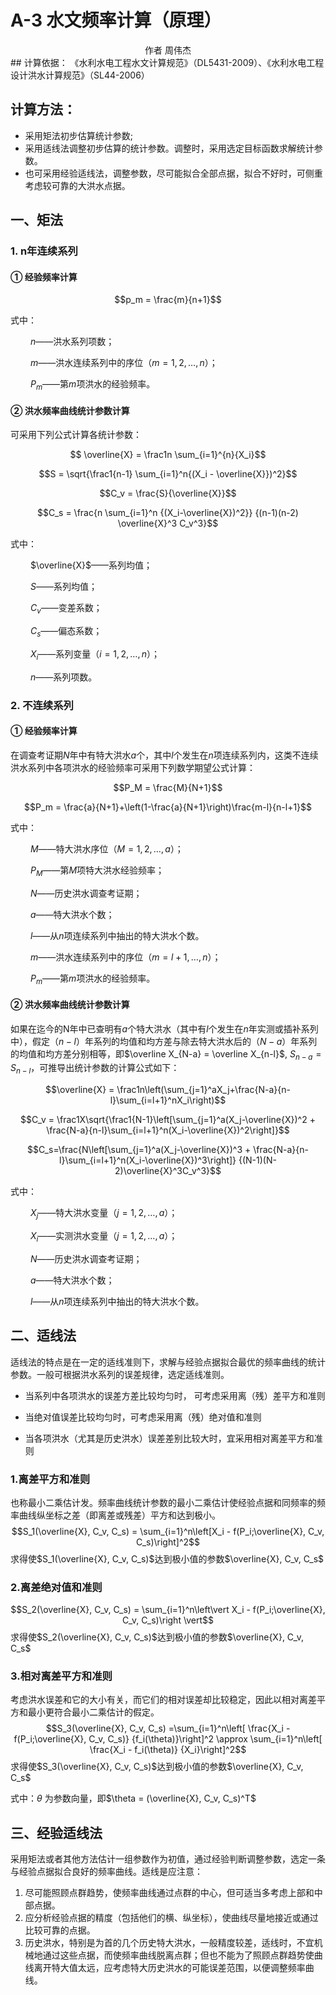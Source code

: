 # A-3  水文频率计算（原理）

<center> 作者 周伟杰 </center>
## 计算依据：
《水利水电工程水文计算规范》（DL5431-2009）、《水利水电工程设计洪水计算规范》（SL44-2006）

## 计算方法：
* 采用矩法初步估算统计参数;
* 采用适线法调整初步估算的统计参数。调整时，采用选定目标函数求解统计参数。
* 也可采用经验适线法，调整参数，尽可能拟合全部点据，拟合不好时，可侧重考虑较可靠的大洪水点据。

## 一、矩法

### 1. n年连续系列
#### ① 经验频率计算

$$p_m = \frac{m}{n+1}$$

式中：

&ensp;&ensp;&ensp;&ensp;
$n$——洪水系列项数；

&ensp;&ensp;&ensp;&ensp;
$m$——洪水连续系列中的序位（$m=1,2,…,n$）；

&ensp;&ensp;&ensp;&ensp;
$P_m$——第$m$项洪水的经验频率。

#### ② 洪水频率曲线统计参数计算

可采用下列公式计算各统计参数：

$$ \overline{X} = \frac1n \sum_{i=1}^{n}{X_i}$$

$$S = \sqrt{\frac1{n-1} \sum_{i=1}^n{(X_i - \overline{X}})^2}$$

$$C_v = \frac{S}{\overline{X}}$$

$$C_s = \frac{n \sum_{i=1}^n {(X_i-\overline{X})^2}} {(n-1)(n-2) \overline{X}^3 C_v^3}$$


式中：

&ensp;&ensp;&ensp;&ensp;
$\overline{X}$——系列均值；

&ensp;&ensp;&ensp;&ensp;
$S$——系列均值；

&ensp;&ensp;&ensp;&ensp;
$C_v$——变差系数；

&ensp;&ensp;&ensp;&ensp;
$C_s$——偏态系数；

&ensp;&ensp;&ensp;&ensp;
$X_i$——系列变量（$i=1, 2, …,n$）；

&ensp;&ensp;&ensp;&ensp;
$n$——系列项数。

### 2. 不连续系列
#### ① 经验频率计算

在调查考证期$N$年中有特大洪水$a$个，其中$l$个发生在$n$项连续系列内，这类不连续洪水系列中各项洪水的经验频率可采用下列数学期望公式计算：

$$P_M = \frac{M}{N+1}$$

$$P_m = \frac{a}{N+1}+\left(1-\frac{a}{N+1}\right)\frac{m-l}{n-l+1}$$

式中：

&ensp;&ensp;&ensp;&ensp;
$M$——特大洪水序位（$M=1,2,…,a$）；

&ensp;&ensp;&ensp;&ensp;
$P_M$——第$M$项特大洪水经验频率；

&ensp;&ensp;&ensp;&ensp;
$N$——历史洪水调查考证期；

&ensp;&ensp;&ensp;&ensp;
$a$——特大洪水个数；

&ensp;&ensp;&ensp;&ensp;
$l$——从$n$项连续系列中抽出的特大洪水个数。

&ensp;&ensp;&ensp;&ensp;
$m$——洪水连续系列中的序位（$m=l+1,…,n$）；

&ensp;&ensp;&ensp;&ensp;
$P_m$——第$m$项洪水的经验频率。

#### ② 洪水频率曲线统计参数计算

如果在迄今的N年中已查明有$a$个特大洪水（其中有$l$个发生在$n$年实测或插补系列中），假定（$n-l$）年系列的均值和均方差与除去特大洪水后的（$N-a$）年系列的均值和均方差分别相等，即$\overline X_{N-a} = \overline X_{n-l}$, $S_{n-a} = S_{n-l}$，可推导出统计参数的计算公式如下：

$$\overline{X} = \frac1n\left(\sum_{j=1}^aX_j+\frac{N-a}{n-l}\sum_{i=l+1}^nX_i\right)$$

$$C_v = \frac1X\sqrt{\frac1{N-1}\left[\sum_{j=1}^a(X_j-\overline{X})^2 + \frac{N-a}{n-l}\sum_{i=l+1}^n(X_i-\overline{X})^2\right]}$$

$$C_s=\frac{N\left[\sum_{j=1}^a(X_j-\overline{X})^3 + \frac{N-a}{n-l}\sum_{i=l+1}^n(X_i-\overline{X})^3\right]} {(N-1)(N-2)\overline{X}^3C_v^3}$$

式中：

&ensp;&ensp;&ensp;&ensp;
$X_j$——特大洪水变量（$j=1,2,…,a$）；

&ensp;&ensp;&ensp;&ensp;
$X_i$——实测洪水变量（$j=1,2,…,a$）；

&ensp;&ensp;&ensp;&ensp;
$N$——历史洪水调查考证期；

&ensp;&ensp;&ensp;&ensp;
$a$——特大洪水个数；

&ensp;&ensp;&ensp;&ensp;
$l$——从$n$项连续系列中抽出的特大洪水个数。

## 二、适线法
适线法的特点是在一定的适线准则下，求解与经验点据拟合最优的频率曲线的统计参数。一般可根据洪水系列的误差规律，选定适线准则。

* 当系列中各项洪水的误差方差比较均匀时， 可考虑采用离（残）差平方和准则

* 当绝对值误差比较均匀时，可考虑采用离（残）绝对值和准则

* 当各项洪水（尤其是历史洪水）误差差别比较大时，宜采用相对离差平方和准则

### 1.离差平方和准则
也称最小二乘估计发。频率曲线统计参数的最小二乘估计使经验点据和同频率的频率曲线纵坐标之差（即离差或残差）平方和达到极小。
$$S_1(\overline{X}, C_v, C_s) = \sum_{i=1}^n\left[X_i - f(P_i;\overline{X}, C_v, C_s)\right]^2$$
求得使$S_1(\overline{X}, C_v, C_s)$达到极小值的参数$\overline{X}, C_v, C_s$

### 2.离差绝对值和准则
$$S_2(\overline{X}, C_v, C_s) = \sum_{i=1}^n\left\vert X_i - f(P_i;\overline{X}, C_v, C_s)\right \vert$$
求得使$S_2(\overline{X}, C_v, C_s)$达到极小值的参数$\overline{X}, C_v, C_s$

### 3.相对离差平方和准则
考虑洪水误差和它的大小有关，而它们的相对误差却比较稳定，因此以相对离差平方和最小更符合最小二乘估计的假定。
$$S_3(\overline{X}, C_v, C_s) =\sum_{i=1}^n\left[ \frac{X_i - f(P_i;\overline{X}, C_v, C_s)} {f_i(\theta)}\right]^2 \approx \sum_{i=1}^n\left[ \frac{X_i - f_i(\theta)} {X_i}\right]^2$$
求得使$S_3(\overline{X}, C_v, C_s)$达到极小值的参数$\overline{X}, C_v, C_s$

式中：$\theta$ 为参数向量，即$\theta = (\overline{X}, C_v, C_s)^T$
 
## 三、经验适线法 
采用矩法或者其他方法估计一组参数作为初值，通过经验判断调整参数，选定一条与经验点据拟合良好的频率曲线。适线是应注意：

1. 尽可能照顾点群趋势，使频率曲线通过点群的中心，但可适当多考虑上部和中部点据。
2. 应分析经验点据的精度（包括他们的横、纵坐标），使曲线尽量地接近或通过比较可靠的点据。
3. 历史洪水，特别是为首的几个历史特大洪水，一般精度较差，适线时，不宜机械地通过这些点据，而使频率曲线脱离点群；但也不能为了照顾点群趋势使曲线离开特大值太远，应考虑特大历史洪水的可能误差范围，以便调整频率曲线。